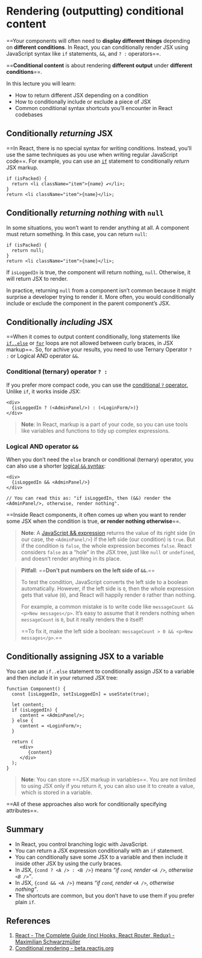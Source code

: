 # Rendering (outputting) conditional content

==Your components will often need to **display different things** depending on **different conditions**. In React, you can conditionally render JSX using JavaScript syntax like `if` statements, `&&`, and `? :` operators==.

==**Conditional content** is about rendering **different output** under **different conditions**==.

In this lecture you will learn:

- How to return different JSX depending on a condition
- How to conditionally include or exclude a piece of JSX
- Common conditional syntax shortcuts you’ll encounter in React codebases

## Conditionally _returning_ JSX

==In React, there is no special syntax for writing conditions. Instead, you’ll use the same techniques as you use when writing regular JavaScript code==.  For example, you can use an [`if`](https://developer.mozilla.org/en-US/docs/Web/JavaScript/Reference/Statements/if...else) statement to conditionally _return_ JSX markup.

```react
if (isPacked) {
  return <li className="item">{name} ✔</li>;
} 
return <li className="item">{name}</li>; 
```

## Conditionally _returning nothing_ with `null` 

In some situations, you won’t want to render anything at all. A component must return something. In this case, you can return `null`:

```react
if (isPacked) {
  return null;
}
return <li className="item">{name}</li>;
```

If `isLoggedIn` is true, the component will return nothing, `null`. Otherwise, it will return JSX to render.

In practice, returning `null` from a component isn’t common because it might surprise a developer trying to render it. More often, you would conditionally include or exclude the component in the parent component’s JSX.

## Conditionally _including_ JSX

==When it comes to output content conditionally, long statements like [`if..else`](https://developer.mozilla.org/en-US/docs/Web/JavaScript/Reference/Statements/if...else) or [`for`](https://developer.mozilla.org/en-US/docs/Web/JavaScript/Reference/Statements/for) loops are not allowed between curly braces, in JSX markup==. So, for achive your results, you need to use Ternary Operator `? :` or Logical AND operator `&&`.

### Conditional (ternary) operator `? :`

If you prefer more compact code, you can use the [conditional `?` operator.](https://developer.mozilla.org/en-US/docs/Web/JavaScript/Reference/Operators/Conditional_Operator) Unlike `if`, it works inside JSX:

```react
<div>
  {isLoggedIn ? (<AdminPanel/>) : (<LoginForm/>)}
</div>
```

> **Note**: In React, markup is a part of your code, so you can use tools like variables and functions to tidy up complex expressions.

### Logical AND operator `&&`

When you don’t need the `else` branch or conditional (ternary) operator, you can also use a shorter [logical `&&` syntax](https://developer.mozilla.org/en-US/docs/Web/JavaScript/Reference/Operators/Logical_AND#short-circuit_evaluation):

```react
<div>
  {isLoggedIn && <AdminPanel/>}
</div>

// You can read this as: "if isLoggedIn, then (&&) render the <AdminPanel/>, otherwise, render nothing".
```

==Inside React components, it often comes up when you want to render some JSX when the condition is true, **or render nothing otherwise**==.

> **Note**: A [JavaScript && expression](https://developer.mozilla.org/en-US/docs/Web/JavaScript/Reference/Operators/Logical_AND) returns the value of its right side (in our case, the `<AdminPanel/>`) if the left side (our condition) is `true`. But if the condition is `false`, the whole expression becomes `false`. React considers `false` as a “hole” in the JSX tree, just like `null` or `undefined`, and doesn’t render anything in its place.

>**Pitfall**: ==**Don’t put numbers on the left side of `&&`.**==
>
>To test the condition, JavaScript converts the left side to a boolean automatically. However, if the left side is `0`, then the whole expression gets that value (`0`), and React will happily render `0` rather than nothing.
>
>For example, a common mistake is to write code like `messageCount && <p>New messages</p>`. It’s easy to assume that it renders nothing when `messageCount` is `0`, but it really renders the `0` itself!
>
>==To fix it, make the left side a boolean: `messageCount > 0 && <p>New messages</p>`.==

## Conditionally assigning JSX to a variable

You can use an `if..else` statement to conditionally assign JSX to a variable and then _include_ it in your returned JSX tree:

```react
function Component() {
  const [isLoggedIn, setIsLoggedIn] = useState(true);
    
  let content;    
  if (isLoggedIn) {
     content = <AdminPanel/>;
  } else {
     content = <LoginForm/>;
  }
    
  return (
     <div>
        {content}
     </div>
  );
}
```

> **Note**: You can store ==JSX markup in variables==. You are not limited to using JSX only if you return it, you can also use it to create a value, which is stored in a variable.

==All of these approaches also work for conditionally specifying attributes==.

## Summary

- In React, you control branching logic with JavaScript.
- You can return a JSX expression conditionally with an `if` statement.
- You can conditionally save some JSX to a variable and then include it inside other JSX by using the curly braces.
- In JSX, `{cond ? <A /> : <B />}` means *“if `cond`, render `<A />`, otherwise `<B />`”*.
- In JSX, `{cond && <A />}` means *“if `cond`, render `<A />`, otherwise nothing”*.
- The shortcuts are common, but you don’t have to use them if you prefer plain `if`.



## References

1. [React - The Complete Guide (incl Hooks, React Router, Redux) - Maximilian Schwarzmüller](https://www.udemy.com/course/react-the-complete-guide-incl-redux/)
1. [Conditional rendering - beta.reactjs.org](https://beta.reactjs.org/learn#conditional-rendering)